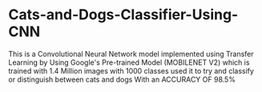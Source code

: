 # Cats-and-Dogs-Classifier-Using-CNN
This is a Convolutional Neural Network model implemented using Transfer Learning by Using Google's Pre-trained Model (MOBILENET V2) which is trained with 1.4 Million images with 1000 classes
used it to try and classify or distinguish between cats and dogs 
With an ACCURACY OF 98.5% 
